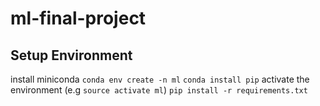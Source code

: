 # ml-final-project

## Setup Environment
install miniconda
`conda env create -n ml`
`conda install pip`
activate the environment (e.g `source activate ml`)
`pip install -r requirements.txt`

